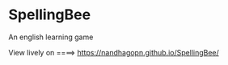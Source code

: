 # SpellingBee
An english learning game


View lively on  ====>     https://nandhagopn.github.io/SpellingBee/
